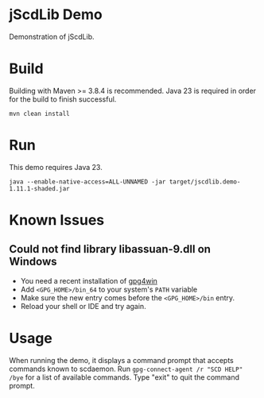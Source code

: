# jScdLib Demo
Demonstration of jScdLib.

# Build
Building with Maven >= 3.8.4 is recommended. Java 23 is required in order for the build to finish successful.  
  
`mvn clean install`

# Run
This demo requires Java 23.  

```
java --enable-native-access=ALL-UNNAMED -jar target/jscdlib.demo-1.11.1-shaded.jar
```

# Known Issues
## Could not find library libassuan-9.dll on Windows

* You need a recent installation of [gpg4win](https://gpg4win.de)
* Add `<GPG_HOME>/bin_64` to your system's `PATH` variable
* Make sure the new entry comes before the `<GPG_HOME>/bin` entry.
* Reload your shell or IDE and try again.

# Usage
When running the demo, it displays a command prompt that accepts commands known to scdaemon. Run ```gpg-connect-agent /r "SCD HELP" /bye``` for a list of available commands. Type "exit" to quit the command prompt.
